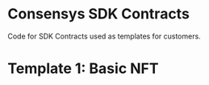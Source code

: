 # Consensys SDK Contracts

Code for SDK Contracts used as templates for customers.

# Template 1: Basic NFT

